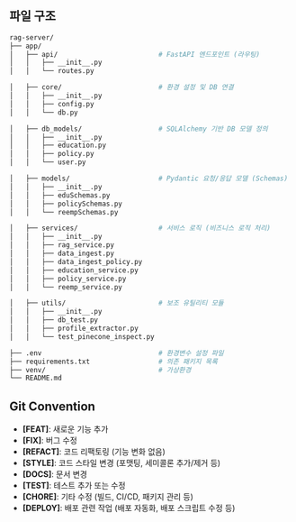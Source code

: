 ## 파일 구조

```bash
rag-server/
├── app/
│   ├── api/                         # FastAPI 엔드포인트 (라우팅)
│   │   ├── __init__.py
│   │   └── routes.py

│   ├── core/                        # 환경 설정 및 DB 연결
│   │   ├── __init__.py
│   │   ├── config.py
│   │   └── db.py

│   ├── db_models/                   # SQLAlchemy 기반 DB 모델 정의
│   │   ├── __init__.py
│   │   ├── education.py
│   │   ├── policy.py
│   │   └── user.py

│   ├── models/                      # Pydantic 요청/응답 모델 (Schemas)
│   │   ├── __init__.py
│   │   ├── eduSchemas.py
│   │   ├── policySchemas.py
│   │   └── reempSchemas.py

│   ├── services/                    # 서비스 로직 (비즈니스 로직 처리)
│   │   ├── __init__.py
│   │   ├── rag_service.py
│   │   ├── data_ingest.py
│   │   ├── data_ingest_policy.py
│   │   ├── education_service.py
│   │   ├── policy_service.py
│   │   └── reemp_service.py

│   ├── utils/                       # 보조 유틸리티 모듈
│   │   ├── __init__.py
│   │   ├── db_test.py
│   │   ├── profile_extractor.py
│   │   └── test_pinecone_inspect.py

├── .env                             # 환경변수 설정 파일
├── requirements.txt                 # 의존 패키지 목록
├── venv/                            # 가상환경
└── README.md

```

## Git Convention

- **[FEAT]**: 새로운 기능 추가
- **[FIX]**: 버그 수정
- **[REFACT]**: 코드 리팩토링 (기능 변화 없음)
- **[STYLE]**: 코드 스타일 변경 (포맷팅, 세미콜론 추가/제거 등)
- **[DOCS]**: 문서 변경
- **[TEST]**: 테스트 추가 또는 수정
- **[CHORE]**: 기타 수정 (빌드, CI/CD, 패키지 관리 등)
- **[DEPLOY]**: 배포 관련 작업 (배포 자동화, 배포 스크립트 수정 등)
